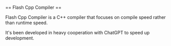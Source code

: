 == Flash Cpp Compiler ==

Flash Cpp Compiler is a C++ compiler that focuses on compile speed rather than runtime speed.

It's been developed in heavy cooperation with ChatGPT to speed up development.

